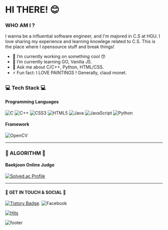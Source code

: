 <!--
**siwanyyang/siwanyyang** is a ✨ _special_ ✨ repository because its `README.md` (this file) appears on your GitHub profile.

Here are some ideas to get you started:

- 🔭 I’m currently working on ...
- 🌱 I’m currently learning ...
- 👯 I’m looking to collaborate on ...
- 🤔 I’m looking for help with ...
- 💬 Ask me about ...
- 📫 How to reach me: ...
- 😄 Pronouns: ...
-->
HI THERE! 😊
===========
### WHO AM I ?
I wanna be a influential software engineer, and I'm majored in C.S at HGU. I love sharing my experience and learning knowlege related to C.S.
This is the place where I opensource stuff and break things!
- 🔭 I’m currently working on something cool 😙
- 🌱 I’m currently learning GO, Vanilla JS.
- 💬 Ask me about C/C++, Python, HTML/CSS.
- ⚡ Fun fact: I LOVE PAINTINGS ! Generally, claud monet.

### 💻 Tech Stack 💻 
#### Programming Languages
![C](https://img.shields.io/badge/c-%2300599C.svg?style=for-the-badge&logo=c&logoColor=white)
![C++](https://img.shields.io/badge/c++-%2300599C.svg?style=for-the-badge&logo=c%2B%2B&logoColor=white)
![CSS3](https://img.shields.io/badge/css3-%231572B6.svg?style=for-the-badge&logo=css3&logoColor=white)
![HTML5](https://img.shields.io/badge/html5-%23E34F26.svg?style=for-the-badge&logo=html5&logoColor=white)
![Java](https://img.shields.io/badge/java-%23ED8B00.svg?style=for-the-badge&logo=java&logoColor=white)
![JavaScript](https://img.shields.io/badge/javascript-%23323330.svg?style=for-the-badge&logo=javascript&logoColor=%23F7DF1E)
![Python](https://img.shields.io/badge/python-3670A0?style=for-the-badge&logo=python&logoColor=ffdd54)
#### Framework
![OpenCV](https://img.shields.io/badge/opencv-%23white.svg?style=for-the-badge&logo=opencv&logoColor=white)

---------------------
### 🏅 ALGORITHM 🏅
#### Baekjoon Online Judge
[![Solved.ac Profile](http://mazassumnida.wtf/api/v2/generate_badge?boj=swany)](https://solved.ac/profile/swany)

-------------------------
#### 📲 GET IN TOUCH & SOCIAL 📲
[![Tistory Badge](https://img.shields.io/badge/Tech%20Blog-555263?style=flat&logoColor=white)](https://jesus-never-fail.tistory.com/).
![Facebook](https://img.shields.io/badge/Facebook-%231877F2.svg?style=for-the-badge&logo=Facebook&logoColor=white)

[![Hits](https://hits.seeyoufarm.com/api/count/incr/badge.svg?url=https%3A%2F%2Fgithub.com%2Fsiwanyyang&count_bg=%23C68AE1&title_bg=%23555555&icon=&icon_color=%23949494&title=hits&edge_flat=false)](https://hits.seeyoufarm.com)

![footer](https://capsule-render.vercel.app/api?type=wave&color=auto&height=300&section=footer&text=capsule%20render&fontSize=90)

